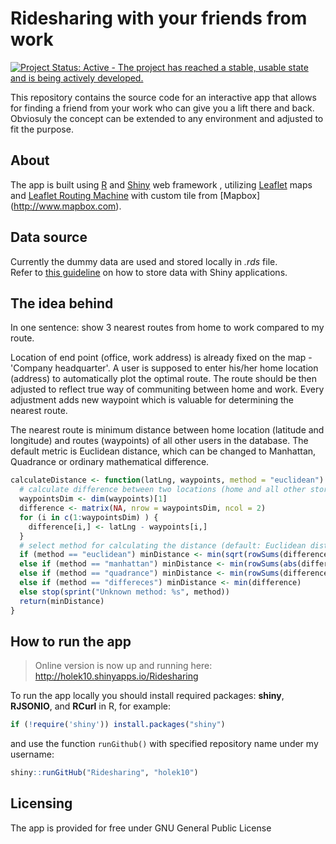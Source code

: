 # Ridesharing with your friends from work

[![Project Status: Active - The project has reached a stable, usable state and is being actively developed.](http://www.repostatus.org/badges/latest/active.svg)](http://www.repostatus.org/#active)

This repository contains the source code for an interactive app that allows for finding a friend from your work who can give you a lift there and back. Obviosuly the concept can be extended to any environment and adjusted to fit the purpose.

## About
The app is built using [R](http://www.r-project.org) and [Shiny](http://shiny.rstudio.com) web framework , utilizing [Leaflet](http://www.leafletjs.com) maps and [Leaflet Routing Machine](http://www.liedman.net/leaflet-routing-machine/) with custom tile from [Mapbox] (http://www.mapbox.com).

## Data source
Currently the dummy data are used and stored locally in *.rds* file.  
Refer to [this guideline](http://deanattali.com/blog/shiny-persistent-data-storage/) on how to store data with Shiny applications. 

## The idea behind
In one sentence: show 3 nearest routes from home to work compared to my route.  

Location of end point (office, work address) is already fixed on the map - 'Company headquarter'. A user is supposed to enter his/her home location (address) to automatically plot the optimal route. The route should be then adjusted to reflect true way of communiting between home and work.  Every adjustment adds new waypoint which is valuable for determining the nearest route. 

The nearest route is minimum distance between home location (latitude and longitude) and routes (waypoints) of all other users in the database. The default metric is Euclidean distance, which can be changed to Manhattan, Quadrance or ordinary mathematical difference.
```R
calculateDistance <- function(latLng, waypoints, method = "euclidean") {
  # calculate difference between two locations (home and all other stored route waypoints)
  waypointsDim <- dim(waypoints)[1]
  difference <- matrix(NA, nrow = waypointsDim, ncol = 2)
  for (i in c(1:waypointsDim) ) {
    difference[i,] <- latLng - waypoints[i,]
  }
  # select method for calculating the distance (default: Euclidean distance)
  if (method == "euclidean") minDistance <- min(sqrt(rowSums(difference^2)))
  else if (method == "manhattan") minDistance <- min(rowSums(abs(difference)))
  else if (method == "quadrance") minDistance <- min(rowSums(difference^2))
  else if (method == "differeces") minDistance <- min(difference) 
  else stop(sprint("Unknown method: %s", method))
  return(minDistance)
}
```
## How to run the app
> Online version is now up and running here: http://holek10.shinyapps.io/Ridesharing  

To run the app locally you should install required packages: **shiny**,  **RJSONIO**, and **RCurl** in R, for example: 
```R
if (!require('shiny')) install.packages("shiny")
```
and use the function `runGithub()` with specified repository name under my username:
```R
shiny::runGitHub("Ridesharing", "holek10")
```
## Licensing 
The app is provided for free under GNU General Public License
